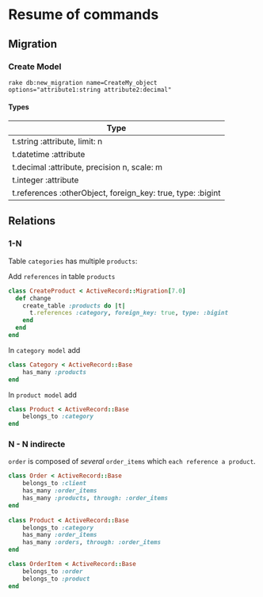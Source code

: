 # Resume of commands

## Migration

### Create Model
```shell
rake db:new_migration name=CreateMy_object     options="attribute1:string attribute2:decimal"
```
#### Types

|  Type  |
| ------ |
|t.string :attribute, limit: n|
|t.datetime :attribute|
|t.decimal :attribute, precision n, scale: m|
|t.integer :attribute|
|t.references :otherObject, foreign_key: true, type: :bigint|

## Relations

### 1-N

Table `categories` has multiple `products`:

Add `references` in table `products`
```ruby
class CreateProduct < ActiveRecord::Migration[7.0]
  def change
    create_table :products do |t|
      t.references :category, foreign_key: true, type: :bigint
    end
  end
end
```
In `category model`  add
```ruby
class Category < ActiveRecord::Base  
    has_many :products
end
```
In `product model`  add
```ruby
class Product < ActiveRecord::Base  
    belongs_to :category
end
```

###  N - N indirecte 
`order` is composed of *several* `order_items` which `each reference a product`.
```ruby
class Order < ActiveRecord::Base
    belongs_to :client
    has_many :order_items
    has_many :products, through: :order_items
end
  
class Product < ActiveRecord::Base
    belongs_to :category
    has_many :order_items
    has_many :orders, through: :order_items
end

class OrderItem < ActiveRecord::Base
    belongs_to :order
    belongs_to :product
end
```